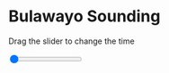<h1>Bulawayo Sounding</h1>
<p>Drag the slider to change the time</p>

<div class="slidecontainer">
<input oninput='setImage(this)' class="slider" type="range" min="0" max="5" value="0" step="1" />
<img id='img'/>
</div>

<script>
var img = document.getElementById('img');
var img_array = ['/assets/images/skwt/skd_bulawayo_wrfout_d01_2020-05-14_12:00:00.png',
'/assets/images/skwt/skd_bulawayo_wrfout_d01_2020-05-14_18:00:00.png',
'/assets/images/skwt/skd_bulawayo_wrfout_d01_2020-05-15_00:00:00.png',
'/assets/images/skwt/skd_bulawayo_wrfout_d01_2020-05-15_06:00:00.png',
'/assets/images/skwt/skd_bulawayo_wrfout_d01_2020-05-15_12:00:00.png',];
function setImage(obj)
{
        var value = obj.value;
        img.src = img_array[value];

}
</script>
